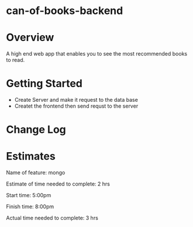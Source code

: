 # can-of-books-backend

# Overview
A high end web app that enables you to see the most recommended books to read.

# Getting Started

* Create Server and make it request to the data base
* Createt the frontend then send requst to the server

# Change Log


# Estimates
Name of feature: mongo

Estimate of time needed to complete: 2 hrs

Start time: 5:00pm

Finish time: 8:00pm

Actual time needed to complete: 3 hrs